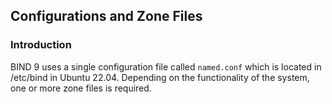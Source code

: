 ## Configurations and Zone Files

### Introduction
BIND 9 uses a single configuration file called `named.conf` which is located in /etc/bind in Ubuntu 22.04. Depending on the functionality of the system, one or more zone files is required. 